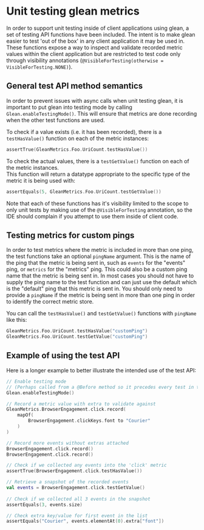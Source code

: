 # Unit testing glean metrics

In order to support unit testing inside of client applications using glean, a set of testing API 
functions have been included.  The intent is to make glean easier to test 'out of the box' in any
client application it may be used in.  These functions expose a way to inspect and validate recorded
metric values within the client application but are restricted to test code only through visibility
annotations (`@VisibleForTesting(otherwise = VisibleForTesting.NONE)`).

## General test API method semantics

In order to prevent issues with async calls when unit testing glean, it is important to put glean
into testing mode by calling `Glean.enableTestingMode()`.  This will ensure that metrics are done
recording when the other test functions are used.

To check if a value exists (i.e. it has been recorded), there is a `testHasValue()` function on each 
of the metric instances:

```kotlin
assertTrue(GleanMetrics.Foo.UriCount.testHasValue())
```

To check the actual values, there is a `testGetValue()` function on each of the metric instances.  
This function will return a datatype appropriate to the specific type of the metric it is being used 
with:

```kotlin
assertEquals(5, GleanMetrics.Foo.UriCount.testGetValue())
```

Note that each of these functions has it's visibility limited to the scope to only unit tests by
making use of the `@VisibleForTesting` annotation, so the IDE should complain if you attempt to use
them inside of client code.

## Testing metrics for custom pings

In order to test metrics where the metric is included in more than one ping, the test functions take 
an optional `pingName` argument.  This is the name of the ping that the metric is being sent in, 
such as `events` for the "events" ping, or `metrics` for the "metrics" ping.  This could also be a 
custom ping name that the metric is being sent in.  In most cases you should not have to supply the 
ping name to the test function and can just use the default which is the "default" ping that this 
metric is sent in.  You should only need to provide a `pingName` if the metric is being sent in more
than one ping in order to identify the correct metric store.
 
You can call the `testHasValue()` and `testGetValue()` functions with `pingName` like this:

```kotlin
GleanMetrics.Foo.UriCount.testHasValue("customPing")
GleanMetrics.Foo.UriCount.testGetValue("customPing")
``` 

## Example of using the test API

Here is a longer example to better illustrate the intended use of the test API:
```kotlin
// Enable testing mode
// (Perhaps called from a @Before method so it precedes every test in the suite.)
Glean.enableTestingMode()

// Record a metric value with extra to validate against
GleanMetrics.BrowserEngagement.click.record(
    mapOf(
        BrowserEngagement.clickKeys.font to "Courier"
    )   
)

// Record more events without extras attached
BrowserEngagement.click.record()
BrowserEngagement.click.record()

// Check if we collected any events into the 'click' metric
assertTrue(BrowserEngagement.click.testHasValue())

// Retrieve a snapshot of the recorded events
val events = BrowserEngagement.click.testGetValue()
      
// Check if we collected all 3 events in the snapshot
assertEquals(3, events.size)

// Check extra key/value for first event in the list
assertEquals("Courier", events.elementAt(0).extra["font"])
```
